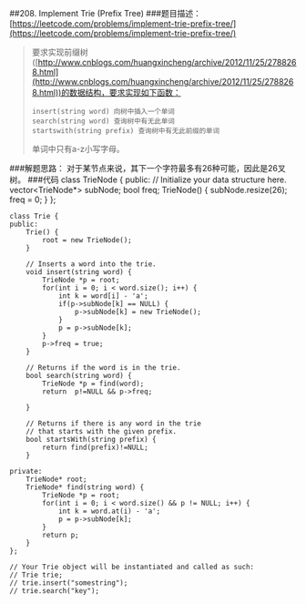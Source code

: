 ##208. Implement Trie (Prefix Tree)
###题目描述：[https://leetcode.com/problems/implement-trie-prefix-tree/](https://leetcode.com/problems/implement-trie-prefix-tree/)
> 要求实现前缀树([http://www.cnblogs.com/huangxincheng/archive/2012/11/25/2788268.html](http://www.cnblogs.com/huangxincheng/archive/2012/11/25/2788268.html))的数据结构，要求实现如下函数：    
> 
>     insert(string word) 向树中插入一个单词    
>     search(string word) 查询树中有无此单词
>     startswith(string prefix) 查询树中有无此前缀的单词
> 单词中只有a-z小写字母。

###解题思路：
对于某节点来说，其下一个字符最多有26种可能，因此是26叉树。
###代码
	class TrieNode {
	public:
	    // Initialize your data structure here.
	    vector<TrieNode*> subNode;
	    bool freq;
	    TrieNode() {
	        subNode.resize(26);
	        freq = 0;
	    }
	};
	
	class Trie {
	public:
	    Trie() {
	        root = new TrieNode();
	    }
	
	    // Inserts a word into the trie.
	    void insert(string word) {
	        TrieNode *p = root;
	        for(int i = 0; i < word.size(); i++) {
	            int k = word[i] - 'a';
	            if(p->subNode[k] == NULL) {
	                p->subNode[k] = new TrieNode();
	            }
	            p = p->subNode[k];
	        }
	        p->freq = true;
	    }
	
	    // Returns if the word is in the trie.
	    bool search(string word) {
	        TrieNode *p = find(word);
	        return  p!=NULL && p->freq;
	        
	    }
	
	    // Returns if there is any word in the trie
	    // that starts with the given prefix.
	    bool startsWith(string prefix) {
	        return find(prefix)!=NULL;
	    }
	
	private:
	    TrieNode* root;
	    TrieNode* find(string word) {
	        TrieNode *p = root;
	        for(int i = 0; i < word.size() && p != NULL; i++) {
	            int k = word.at(i) - 'a';
	            p = p->subNode[k];
	        }
	        return p;
	    }
	};
	
	// Your Trie object will be instantiated and called as such:
	// Trie trie;
	// trie.insert("somestring");
	// trie.search("key");